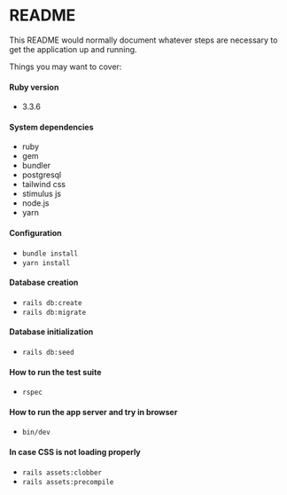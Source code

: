 # README

This README would normally document whatever steps are necessary to get the
application up and running.

Things you may want to cover:

#### Ruby version
  - 3.3.6

#### System dependencies
  - ruby
  - gem
  - bundler
  - postgresql
  - tailwind css
  - stimulus js
  - node.js
  - yarn

#### Configuration
  - `bundle install`
  - `yarn install`

#### Database creation
  - `rails db:create`
  - `rails db:migrate`

#### Database initialization
  - `rails db:seed`

#### How to run the test suite
  - `rspec`

#### How to run the app server and try in browser
  - `bin/dev`

#### In case CSS is not loading properly
  - `rails assets:clobber`
  - `rails assets:precompile`
